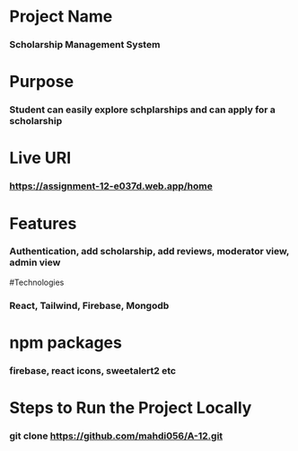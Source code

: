 
# Project Name

### Scholarship Management System

# Purpose

### Student can easily explore schplarships and can apply for a scholarship

# Live URl
 
### https://assignment-12-e037d.web.app/home

# Features

### Authentication, add scholarship, add reviews, moderator view, admin  view 
#Technologies
### React, Tailwind, Firebase, Mongodb


# npm packages 

### firebase, react icons, sweetalert2 etc

# Steps to Run the Project Locally
### git clone https://github.com/mahdi056/A-12.git
